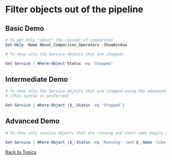 # Filter objects out of the pipeline

## Basic Demo

```PowerShell
# To get help "about" the concept of comparison
Get-Help -Name About_Comparison_Operators -ShowWindow

# To show only the Service objects that are stopped:

Get-Service | Where-Object Status -eq 'Stopped'
```

## Intermediate Demo

```PowerShell
# To show only the Service objects that are stopped using the advanced syntax
# (This syntax is preferred)

Get-Service | Where-Object {$_.Status -eq 'Stopped'}
```

## Advanced Demo

```PowerShell
# To show only service objects that are running and their name begins with "a"

Get-Service | Where-Object {$_.Status -eq 'Running' -and $_.Name -like "a*"}
```


[Back to Topics](../README.md#morning-session)
